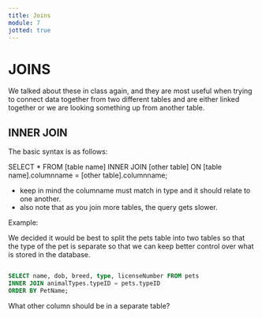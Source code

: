 ```yaml
---
title: Joins
module: 7
jotted: true
---
```


# JOINS

We talked about these in class again, and they are most useful when trying to connect data together from two different tables and are either linked together or we are looking something up from another table.

## INNER JOIN

The basic syntax is as follows:

SELECT * FROM [table name] INNER JOIN [other table]
ON [table name].columnname = [other table].columnname;

- keep in mind the columname must match in type and it should relate to one another.
- also note that as you join more tables, the query gets slower.

Example:

We decided it would be best to split the pets table into two tables so that the type of the pet is separate so that we can keep better control over what is stored in the database. 

```sql

SELECT name, dob, breed, type, licenseNumber FROM pets
INNER JOIN animalTypes.typeID = pets.typeID
ORDER BY PetName;

```
What other column should be in a separate table?

